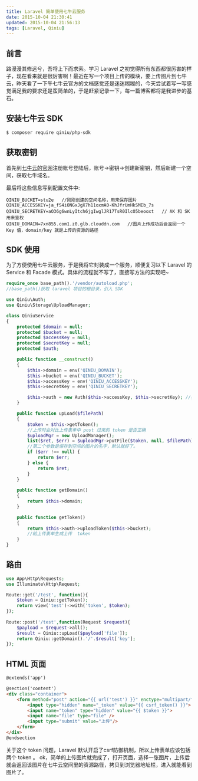 ```yaml
---
title: Laravel 简单使用七牛云服务
date: 2015-10-04 21:30:41
updated: 2015-10-04 21:56:13
tags: [Laravel, Qiniu]
---
```


## 前言

路漫漫其修远兮，吾将上下而求索。学习 Laravel 之初觉得所有东西都很厉害的样子，现在看来就是很厉害啊！最近在写一个项目上传的模块，要上传图片到七牛云，昨天看了一下午七牛云官方的文档感觉还是迷迷糊糊的，今天尝试着写一写感觉满足我的要求还是蛮简单的，于是赶紧记录一下，每一篇博客都将是我进步的基石。

<!-- more -->

## 安装七牛云 SDK

``` bash
$ composer require qiniu/php-sdk
```

## 获取密钥

首先到[七牛云的官网](http://www.qiniu.com/)注册账号登陆后，账号->密钥->创建新密钥，然后新建一个空间，获取七牛域名。

最后将这些信息写到配置文件中:

```
QINIU_BUCKET=stu2e   //刚刚创建的空间名称，用来保存图片
QINIU_ACCESSKEY=ja_fS4iONGxJgX7h11oxmA0-KhJfrUmHkSMEb_7s
QINIU_SECRETKEY=aO36g6wnLyItch6jgIwglJR17TsR0IlcO5beooxt   // AK 和 SK 用来鉴权
QINIU_DOMAIN=7xn855.com1.z0.glb.clouddn.com   //图片上传成功后会返回一个 Key 值，domain/key 就是上传的资源的路径
```

## SDK 使用

为了方便使用七牛云服务，于是我将它封装成一个服务，顺便复习以下 Laravel 的 Service 和 Facade 模式。具体的流程就不写了，直接写方法的实现吧~

``` php
require_once base_path().'/vendor/autoload.php';  
//base_path()获取 laravel 项目的根目录，引入 SDK

use Qiniu\Auth;
use Qiniu\Storage\UploadManager;

class QiniuService
{
    protected $domain = null;
    protected $bucket = null;
    protected $accessKey = null;
    protected $secretKey = null;
    protected $auth;

    public function __construct()
    {
        $this->domain = env('QINIU_DOMAIN');
        $this->bucket = env('QINIU_BUCKET');
        $this->accessKey = env('QINIU_ACCESSKEY');
        $this->secretKey = env('QINIU_SECRETKEY');

        $this->auth = new Auth($this->accessKey, $this->secretKey); //鉴权
    }

    public function upLoad($filePath)
    {
        $token = $this->getToken();   
        //上传时会对比上传表单中 post 过来的 token 是否正确
        $uploadMgr = new UploadManager();
        list($ret, $err) = $uploadMgr->putFile($token, null, $filePath); 
        //第二个参数是保存到空间的图片的名字，默认就好了。
        if ($err !== null) {
            return $err;
        } else {
            return $ret;
        }
    }
    
    public function getDomain()
    {
        return $this->domain;
    }

    public function getToken()
    {
        return $this->auth->uploadToken($this->bucket);  
        //給上传表单生成上传  token
    }
}
```

## 路由

``` php
use App\Http\Requests;
use Illuminate\Http\Request;

Route::get('/test', function(){
    $token = Qiniu::getToken();
    return view('test')->with('token', $token);
});
    
Route::post('/test',function(Request $request){
    $payload = $request->all();
    $result = Qiniu::upLoad($payload['file']);
    return Qiniu::getDomain().'/'.$result['key'];
});
```

## HTML 页面

``` html
@extends('app')

@section('content')
<div class="container">
    <form method="post" action="{{ url('test') }}" enctype="multipart/form-data">
        <input type="hidden" name="_token" value="{{ csrf_token() }}">
        <input name="token" type="hidden" value="{{ $token }}">
        <input name="file" type="file" />
        <input type="submit" value="上传"/>
    </form>
</div>
@endsection
```

关于这个 token 问题，Laravel 默认开启了csrf防御机制，所以上传表单应该包括两个 token 。
ok，简单的上传图片就完成了，打开页面，选择一张图片，上传后就会返回该图片在七牛云空间里的资源路径，拷贝到浏览器地址栏，进入就能看到图片了。
